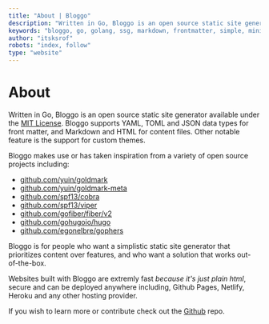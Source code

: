 ```yaml
---
title: "About | Bloggo"
description: "Written in Go, Bloggo is an open source static site generator available under the MIT License. Bloggo supports YAML, TOML and JSON data types for front matter, and Markdown and HTML for content files. Other notable feature is the support for custom themes."
keywords: "bloggo, go, golang, ssg, markdown, frontmatter, simple, minimalist"
author: "itsksrof"
robots: "index, follow"
type: "website"
---
```

# About
Written in Go, Bloggo is an open source static site generator available under the [MIT License](https://github.com/itsksrof/bloggo/blob/master/LICENSE.md). Bloggo supports YAML, TOML and JSON data types for front matter, and Markdown and HTML for content files. Other notable feature is the support for custom themes.

Bloggo makes use or has taken inspiration from a variety of open source projects including:
- [github.com/yuin/goldmark](github.com/yuin/goldmark)
- [github.com/yuin/goldmark-meta](github.com/yuin/goldmark-meta)
- [github.com/spf13/cobra](github.com/spf13/cobra)
- [github.com/spf13/viper](github.com/spf13/viper)
- [github.com/gofiber/fiber/v2](github.com/gofiber/fiber/v2)
- [github.com/gohugoio/hugo](github.com/gohugoio/hugo)
- [github.com/egonelbre/gophers](github.com/egonelbre/gophers)

Bloggo is for people who want a simplistic static site generator that prioritizes content over features, and who want a solution that works out-of-the-box.

Websites built with Bloggo are extremly fast *because it's just plain html*, secure and can be deployed anywhere including,
Github Pages, Netlify, Heroku and any other hosting provider.

If you wish to learn more or contribute check out the [Github](https://github.com/itsksrof/bloggo) repo.